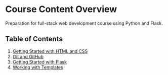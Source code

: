 # Course Content Overview

Preparation for full-stack web development course using Python and Flask.

## Table of Contents

1. [Getting Started with HTML and CSS](01_getting_started_with_HTML_and_CSS.md)
2. [Git and GitHub](02_git_and_github.md)
2. [Getting Started with Flask](03_getting_started_with_flask.md)
3. [Working with Templates](04_working_with_templates.md)